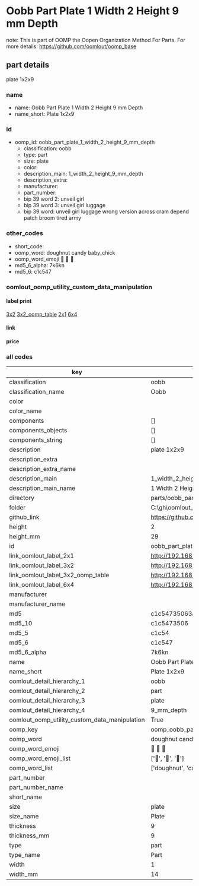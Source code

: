 # Oobb Part Plate 1 Width 2 Height 9 mm Depth  

note: This is part of OOMP the Oopen Organization Method For Parts. For more details: https://github.com/oomlout/oomp_base

##  part details
  



plate 1x2x9



### name
* name: Oobb Part Plate 1 Width 2 Height 9 mm Depth
* name_short: Plate 1x2x9 
### id
* oomp_id: oobb_part_plate_1_width_2_height_9_mm_depth
  * classification: oobb
  * type: part
  * size: plate
  * color: 
  * description_main: 1_width_2_height_9_mm_depth
  * description_extra: 
  * manufacturer: 
  * part_number: 
  * bip 39 word 2: unveil girl
  * bip 39 word 3: unveil girl luggage
  * bip 39 word: unveil girl luggage wrong version across cram depend patch broom tired army

### other_codes
* short_code: 
* oomp_word: doughnut candy baby_chick
* oomp_word_emoji :doughnut: :candy: :baby_chick:
* md5_6_alpha: 7k6kn
* md5_6: c1c547






### oomlout_oomp_utility_custom_data_manipulation
#### label print
[3x2](http://192.168.1.245:1112/?label=oomp%207k6kn)
[3x2_oomp_table](http://192.168.1.108:1112/?label=oomp%207k6kn)
[2x1](http://192.168.1.242:1112/?label=oomp%207k6kn)
[6x4](http://192.168.1.55:1112/?label=oomp%207k6kn)    

#### link

                              

#### price







### all codes 
| key | value |  
| --- | --- |  
| classification | oobb |  
| classification_name | Oobb |  
| color |  |  
| color_name |  |  
| components | [] |  
| components_objects | [] |  
| components_string | [] |  
| description | plate 1x2x9 |  
| description_extra |  |  
| description_extra_name |  |  
| description_main | 1_width_2_height_9_mm_depth |  
| description_main_name | 1 Width 2 Height 9 mm Depth |  
| directory | parts/oobb_part_plate_1_width_2_height_9_mm_depth |  
| folder | C:\gh\oomlout_oobb_version_4_generated_parts\things\oobb_part_plate_1_width_2_height_9_mm_depth |  
| github_link | https://github.com/oomlout/oomlout_oomp_part_src/tree/main/parts/oobb_part_plate_1_width_2_height_9_mm_depth |  
| height | 2 |  
| height_mm | 29 |  
| id | oobb_part_plate_1_width_2_height_9_mm_depth |  
| link_oomlout_label_2x1 | http://192.168.1.242:1112/?label=oomp%207k6kn |  
| link_oomlout_label_3x2 | http://192.168.1.245:1112/?label=oomp%207k6kn |  
| link_oomlout_label_3x2_oomp_table | http://192.168.1.108:1112/?label=oomp%207k6kn |  
| link_oomlout_label_6x4 | http://192.168.1.55:1112/?label=oomp%207k6kn |  
| manufacturer |  |  
| manufacturer_name |  |  
| md5 | c1c54735063ae64409796feb09989773 |  
| md5_10 | c1c5473506 |  
| md5_5 | c1c54 |  
| md5_6 | c1c547 |  
| md5_6_alpha | 7k6kn |  
| name | Oobb Part Plate 1 Width 2 Height 9 mm Depth |  
| name_short | Plate 1x2x9  |  
| oomlout_detail_hierarchy_1 | oobb |  
| oomlout_detail_hierarchy_2 | part |  
| oomlout_detail_hierarchy_3 | plate |  
| oomlout_detail_hierarchy_4 | 9_mm_depth |  
| oomlout_oomp_utility_custom_data_manipulation | True |  
| oomp_key | oomp_oobb_part_plate_1_width_2_height_9_mm_depth |  
| oomp_word | doughnut candy baby_chick |  
| oomp_word_emoji | :doughnut: :candy: :baby_chick: |  
| oomp_word_emoji_list | [':doughnut:', ':candy:', ':baby_chick:'] |  
| oomp_word_list | ['doughnut', 'candy', 'baby_chick'] |  
| part_number |  |  
| part_number_name |  |  
| short_name |  |  
| size | plate |  
| size_name | Plate |  
| thickness | 9 |  
| thickness_mm | 9 |  
| type | part |  
| type_name | Part |  
| width | 1 |  
| width_mm | 14 |  
